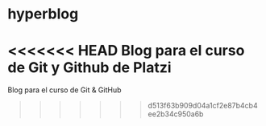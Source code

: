 # hyperblog
<<<<<<< HEAD
Blog para el curso de Git y Github de Platzi
=======
Blog para el curso de Git &amp; GitHub
>>>>>>> d513f63b909d04a1cf2e87b4cb4ee2b34c950a6b
